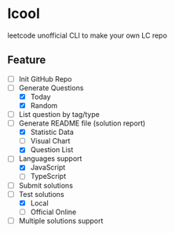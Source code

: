 # lcool
leetcode unofficial CLI to make your own LC repo

## Feature

+ [ ] Init GitHub Repo
+ [ ] Generate Questions
  + [x] Today
  + [x] Random
+ [ ] List question by tag/type
+ [ ] Generate README file (solution report)
  + [x] Statistic Data
  + [ ] Visual Chart
  + [x] Question List
+ [ ] Languages support
  + [x] JavaScript
  + [ ] TypeScript
+ [ ] Submit solutions
+ [ ] Test solutions
  + [x] Local
  + [ ] Official Online
+ [ ] Multiple solutions support
